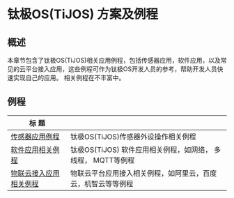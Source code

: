 # 钛极OS(TiJOS) 方案及例程

## 概述
本章节包含了钛极OS(TiJOS)相关应用例程，包括传感器应用，软件应用，以及常见的云平台接入应用，这些例程可作为钛极OS开发人员的参考，帮助开发人员快速实现自己的应用。
相关例程在不丰富中。

## 例程

| 标 题                                    |                                        |
| -------------------------------------- | -------------------------------------- |
| [传感器应用例程](tijos_docs_sensor_sample.md) | 钛极OS(TiJOS)传感器外设操作相关例程                 |
| [软件应用相关例程](tijos_docs_soft_sample.md)  | 钛极OS(TiJOS) 软件应用相关例程，如网络， 多线程， MQTT等例程 |
| [物联云接入应用相关例程](tijos_docs_cloud_sample.md)  | 物联云平台应用接入相关例程，如阿里云，百度云，机智云等等例程 |